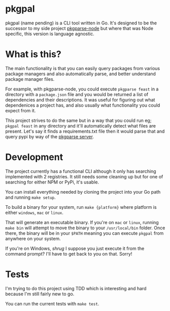 # pkgpal

pkgpal (name pending) is a CLI tool written in Go. It's designed to be the successor to my side project [pkgparse-node](https://github.com/marcus-crane/pkgparse-node) but where that was Node specific, this version is language agnostic.

# What is this?

The main functionality is that you can easily query packages from various package managers and also automatically parse, and better understand package manager files.

For example, with pkgparse-node, you could execute `pkgparse feast` in a directory with a `package.json` file and you would be returned a list of dependencies and their descriptions. It was useful for figuring out what dependenices a project has, and also usually what functionality you could expect from it.

This project strives to do the same but in a way that you could run eg; `pkgpal feast` in any directory and it'll automatically detect what files are present. Let's say it finds a requirements.txt file then it would parse that and query pypi by way of the [pkgparse server](https://github.com/marcus-crane/pkgparse).

# Development

The project currently has a functional CLI although it only has searching implemented with 2 registries. It still needs some cleaning up but for one of searching for either NPM or PyPi, it's usable.

You can install everything needed by cloning the project into your Go path and running `make setup`.

To build a binary for your system, run `make {platform}` where platform is either `windows`, `mac` or `linux`.

That will generate an executable binary. If you're on `mac` or `linux`, running `make bin` will attempt to move the binary to your `/usr/local/bin` folder. Once there, the binary will be in your `$PATH` meaning you can execute `pkgpal` from anywhere on your system.

If you're on Windows, *shrug* I suppose you just execute it from the command prompt? I'll have to get back to you on that. Sorry!

# Tests

 I'm trying to do this project using TDD which is interesting and hard because I'm still fairly new to go.

 You can run the current tests with `make test`.
